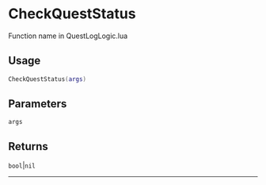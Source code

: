 # CheckQuestStatus
Function name in QuestLogLogic.lua
## Usage
```lua
CheckQuestStatus(args)
```
## Parameters
`args`
## Returns
`bool`|`nil`

---